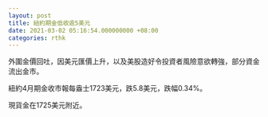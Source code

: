 ```yaml
---
layout: post
title: 紐約期金低收逾5美元
date: 2021-03-02 05:16:54.000000000 +08:00
categories: rthk
---
```


外圍金價回吐，因美元匯價上升，以及美股造好令投資者風險意欲轉強，部分資金流出金市。

紐約4月期金收市報每盎士1723美元，跌5.8美元，跌幅0.34%。

現貨金在1725美元附近。
